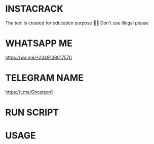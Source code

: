 # INSTACRACK 


The tool is created for education purpose 📢📢 
Don't use illegal please 


# WHATSAPP ME 
https://wa.me/+2349138017570


# TELEGRAM NAME 

https://t.me/Ghostson1 


# RUN SCRIPT





# USAGE
